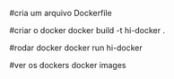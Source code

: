 #cria um arquivo 
Dockerfile

#criar o docker
docker build -t hi-docker .

#rodar docker
docker run hi-docker


#ver os dockers
docker images